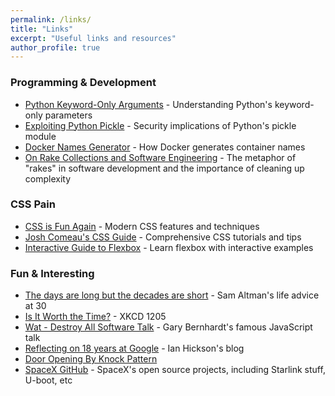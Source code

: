 ```yaml
---
permalink: /links/
title: "Links"
excerpt: "Useful links and resources"
author_profile: true
---
```


### Programming & Development
- [Python Keyword-Only Arguments](https://vegardstikbakke.com/python-keyword-only/) - Understanding Python's keyword-only parameters
- [Exploiting Python Pickle](https://davidhamann.de/2020/04/05/exploiting-python-pickle/) - Security implications of Python's pickle module
- [Docker Names Generator](https://github.com/moby/moby/blob/master/pkg/namesgenerator/names-generator.go) - How Docker generates container names
- [On Rake Collections and Software Engineering](https://flameeyes.blog/2020/05/07/on-rake-collections-and-software-engineering/) - The metaphor of "rakes" in software development and the importance of cleaning up complexity

### CSS Pain
- [CSS is Fun Again](https://pdx.su/blog/2023-10-25-css-is-fun-again/) - Modern CSS features and techniques
- [Josh Comeau's CSS Guide](https://www.joshwcomeau.com/css/) - Comprehensive CSS tutorials and tips
- [Interactive Guide to Flexbox](https://www.joshwcomeau.com/css/interactive-guide-to-flexbox/) - Learn flexbox with interactive examples

### Fun & Interesting
- [The days are long but the decades are short](https://blog.samaltman.com/the-days-are-long-but-the-decades-are-short) - Sam Altman's life advice at 30
- [Is It Worth the Time?](https://xkcd.com/1205) - XKCD 1205
- [Wat - Destroy All Software Talk](https://www.destroyallsoftware.com/talks/wat) - Gary Bernhardt's famous JavaScript talk
- [Reflecting on 18 years at Google](https://ln.hixie.ch/?start=1700627373&count=1) - Ian Hickson's blog
- [Door Opening By Knock Pattern](https://www.youtube.com/watch?v=zE5PGeh2K9k)
- [SpaceX GitHub](https://github.com/spaceexplorationtechnologies) - SpaceX's open source projects, including Starlink stuff, U-boot, etc
